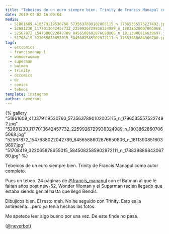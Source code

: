 ```yaml
---
title: "Tebeicos de un euro siempre bien. Trinity de Francis Manapul como autor completo"
date: 2019-03-02 16:09:04
media: 
  - 51861609_410379119530760_5735637890102005115_n_17965355575227492.jpg
  - 52681230_1177013642457732_2259926729936324989_n_18038628607065068.jpg
  - 52567872_1547688022042789_8456588602876650806_n_18113908516039697.jpg
  - 51708419_322065878655015_5845082585902972111_n_17883988684306780.jpg
tags: 
  - ecccomics
  - francismanapul
  - wonderwoman
  - superman
  - batman
  - trinity
  - dccomics
  - dc
  - comics
  - tebeos
template: instagram
author: neverbot
---
```


{% gallery "51861609_410379119530760_5735637890102005115_n_17965355575227492.jpg" "52681230_1177013642457732_2259926729936324989_n_18038628607065068.jpg" "52567872_1547688022042789_8456588602876650806_n_18113908516039697.jpg" "51708419_322065878655015_5845082585902972111_n_17883988684306780.jpg" %}

Tebeicos de un euro siempre bien. Trinity de Francis Manapul como autor completo.

Pues un tebeo. 24 páginas de [@francis_manapul](https://instagram.com/francis_manapul) con el Batman al que le faltan años post new-52, Wonder Woman y el Superman recién llegado que estaba siendo genial hasta que llegó Bendis.

Dibujicos bien. El resto meh. No he seguido con Trinity. Esto es la antireseña... pero ya tenía hechas las fotos.

Me apetece leer algo bueno por una vez. De este finde no pasa.

([@neverbot](https://instagram.com/neverbot))
